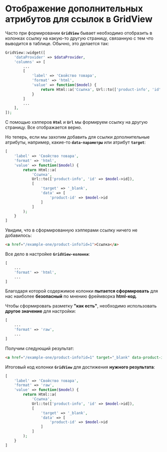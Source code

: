 # Отображение дополнительных атрибутов для ссылок в GridView

Часто при формировании **```GridView```** бывает необходимо отобразить в колонках ссылку на какую-то другую страницу, связанную с тем что выводится в таблице. Обычно, это делается так:

```php
GridView::widget([
    'dataProvider' => $dataProvider,
    'columns' => [
        ...
        [
            'label' => 'Свойство товара',
            'format' => 'html',
            'value' => function($model) {
                return Html::a('Ссылка', Url::to(['product-info', 'id' => $model->id]));
            }
        ]
        ...
    ],
]);
```

С помощью хэлперов **```Html```** и **```Url```** мы формируем ссылку на другую страницу. Все отображается верно.

Но теперь, если мы захотим добавить для ссылки дополнительные атрибуты, например, какие-то **```data-параметры```** или атрибут **```target```**:

```php
[
    'label' => 'Свойство товара',
    'format' => 'html',
    'value' => function($model) {
        return Html::a(
            'Ссылка',
            Url::to(['product-info', 'id' => $model->id]),
            [
                'target' => '_blank',
                'data' => [
                    'product-id' => $model->id
                ]
            ]
        );
    }
]
```

Увидим, что в сформированную хэлперами ссылку ничего не добавилось:

```html
<a href="/example-one/product-info?id=1">Ссылка</a>
```

Все дело в настройке **```GridView-колонки```**:
 
```php
[
    ...
    'format' => 'html',
    ...
]
```

Благодаря которой содержимое колонки **пытается сформировать** для нас наиболее **безопасный** по мнению фреймворка **html-код**.

Чтобы сформировать разметку **"как есть"**, необходимо использовать **другое значение** для настройки:

```php
[
    ...
    'format' => 'raw',
    ...
]
```

Получим следующий результат:

```html
<a href="/example-one/product-info?id=1" target="_blank" data-product-id="1">Ссылка</a>
```

Итоговый код колонки **```GridView```** для достижения **нужного результата**:

```php
[
    'label' => 'Свойство товара',
    'format' => 'raw',
    'value' => function($model) {
        return Html::a(
            'Ссылка',
            Url::to(['product-info', 'id' => $model->id]),
            [
                'target' => '_blank',
                'data' => [
                    'product-id' => $model->id
                ]
            ]
        );
    }
]
```
